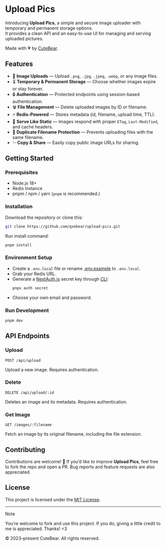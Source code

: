 # Upload Pics

Introducing **Upload Pics**, a simple and secure image uploader with temporary and permanent storage options.  
It provides a clean API and an easy-to-use UI for managing and serving uploaded pictures.  

Made with 💗 by [CuteBear](https://www.cutebear.in.th).

## Features

- 📸 **Image Uploads** — Upload `.png`, `.jpg`, `.jpeg`, `.webp`, or any image files.
- ⏳ **Temporary & Permanent Storage** — Choose whether images expire or stay forever.
- 🔒 **Authentication** — Protected endpoints using session-based authentication.
- 🗑️ **File Management** — Delete uploaded images by ID or filename.
- ⚡ **Redis-Powered** — Stores metadata (id, filename, upload time, TTL).
- 📂 **Serve Like Static** — Images respond with proper `ETag`, `Last-Modified`, and cache headers.
- 🚫 **Duplicate Filename Protection** — Prevents uploading files with the same filename.
- ✨ **Copy & Share** — Easily copy public image URLs for sharing.

## Getting Started

### Prerequisites
- Node.js 18+
- Redis Instance
- pnpm / npm / yarn (`pnpm` is recommended.)

### Installation
Download the repository or clone this:
```bash
git clone https://github.com/qxebear/upload-pics.git
```
Run install command:
```bash
pnpm install
```

### Environment Setup
- Create a `.env.local` file or rename [.env.example](/.env.example) to `.env.local`.
- Grab your Redis URL.
- Generate a [NextAuth.js](https://authjs.dev) secret key through [CLI](https://cli.authjs.dev):
    ```bash
    pnpx auth secret
    ```
- Choose your own email and password.

### Run Development
```bash
pnpm dev
```

## API Endpoints
### Upload
```http
POST /api/upload
```
Upload a new image. Requires authentication.
### Delete
```http
DELETE /api/upload/:id
```
Deletes an image and its metadata. Requires authentication.
### Get Image
```http
GET /images/:filename
```
Fetch an image by its original filename, including the file extension.

## Contributing
Contributions are welcome! 🎉
If you’d like to improve **Upload Pics**, feel free to fork the repo and open a PR.
Bug reports and feature requests are also appreciated.


## License

This project is licensed under the [MIT License](/LICENSE).

---

> [!NOTE]
> You're welcome to fork and use this project.
> If you do, giving a little credit to me is appreciated. Thanks! <3

© 2023–present CuteBear. All rights reserved.
